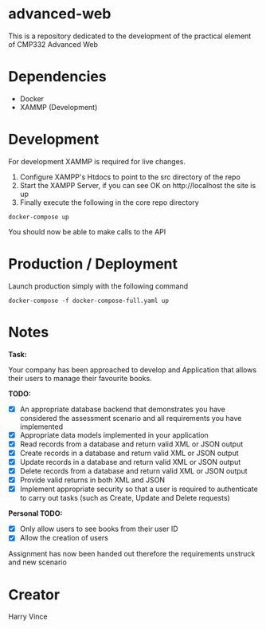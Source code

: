 # advanced-web
This is a repository dedicated to the development of the practical element of CMP332 Advanced Web

# Dependencies
- Docker
- XAMMP (Development)

# Development
For development XAMMP is required for live changes.
1. Configure XAMPP's Htdocs to point to the src directory of the repo
2. Start the XAMPP Server, if you can see OK on http://localhost the site is up
3. Finally execute the following in the core repo directory
```
docker-compose up
```
You should now be able to make calls to the API

# Production / Deployment
Launch production simply with the following command
```
docker-compose -f docker-compose-full.yaml up
```

# Notes
<b>Task:</b> 

Your company has been approached to develop and Application that allows their users to manage their favourite books.

<b>TODO:</b>
- [x]  An appropriate database backend that demonstrates you have considered the assessment scenario and all requirements you have implemented
- [x] Appropriate data models implemented in your application
- [x] Read records from a database and return valid XML or JSON output
- [x] Create records in a database and return valid XML or JSON output
- [x] Update records in a database and return valid XML or JSON output
- [x] Delete records from a database and return valid XML or JSON output
- [x] Provide valid returns in both XML and JSON
- [x] Implement  appropriate  security  so  that  a  user  is  required  to  authenticate  to carry out tasks (such as Create, Update and Delete requests)

<b>Personal TODO:</b>
- [x] Only allow users to see books from their user ID 
- [x] Allow the creation of users

Assignment has now been handed out therefore the requirements unstruck and new scenario

# Creator
Harry Vince